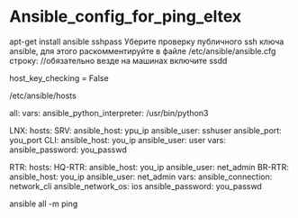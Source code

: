 # Ansible_config_for_ping_eltex
apt-get install ansible sshpass
Уберите проверку публичного ssh ключа ansible, для этого раскомментируйте в файле /etc/ansible/ansible.cfg строку: //обязательно везде на машинах включите ssdd

host_key_checking = False

 /etc/ansible/hosts

 all:
  vars:
    ansible_python_interpreter: /usr/bin/python3

LNX:
  hosts:
    SRV:
      ansible_host: ypu_ip
      ansible_user: sshuser
      ansible_port: you_port
    CLI:
      ansible_host: you_ip
      ansible_user: user
  vars:
    ansible_password: you_passwd

RTR:
  hosts:
    HQ-RTR:
      ansible_host: you_ip
      ansible_user: net_admin
    BR-RTR:
      ansible_host: you_ip
      ansible_user: net_admin
  vars:
    ansible_connection: network_cli
    ansible_network_os: ios
    ansible_password: you_passwd

ansible all -m ping
